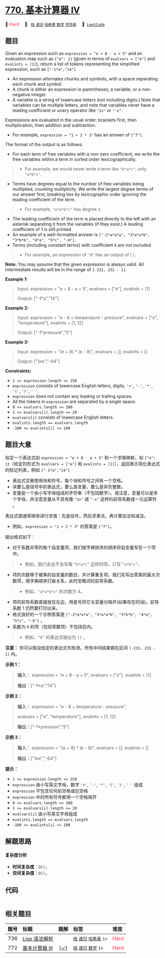 # [770. 基本计算器 IV](https://leetcode.com/problems/basic-calculator-iv)

🔴 <font color=#ff334b>Hard</font>&emsp; 🔖&ensp; [`栈`](/tag/stack.md) [`递归`](/tag/recursion.md) [`哈希表`](/tag/hash-table.md) [`数学`](/tag/math.md) [`字符串`](/tag/string.md)&emsp; 🔗&ensp;[`LeetCode`](https://leetcode.com/problems/basic-calculator-iv)

## 题目

Given an expression such as `expression = "e + 8 - a + 5"` and an evaluation
map such as `{"e": 1}` (given in terms of `evalvars = ["e"]` and `evalints =
[1]`), return a list of tokens representing the simplified expression, such as
`["-1*a","14"]`

  * An expression alternates chunks and symbols, with a space separating each chunk and symbol.
  * A chunk is either an expression in parentheses, a variable, or a non-negative integer.
  * A variable is a string of lowercase letters (not including digits.) Note that variables can be multiple letters, and note that variables never have a leading coefficient or unary operator like `"2x"` or `"-x"`.

Expressions are evaluated in the usual order: brackets first, then
multiplication, then addition and subtraction.

  * For example, `expression = "1 + 2 * 3"` has an answer of `["7"]`.

The format of the output is as follows:

  * For each term of free variables with a non-zero coefficient, we write the free variables within a term in sorted order lexicographically. 
> 
> * For example, we would never write a term like `"b*a*c"`, only `"a*b*c"`.
  * Terms have degrees equal to the number of free variables being multiplied, counting multiplicity. We write the largest degree terms of our answer first, breaking ties by lexicographic order ignoring the leading coefficient of the term. 
> 
> * For example, `"a*a*b*c"` has degree `4`.
  * The leading coefficient of the term is placed directly to the left with an asterisk separating it from the variables (if they exist.) A leading coefficient of 1 is still printed.
  * An example of a well-formatted answer is `["-2*a*a*a", "3*a*a*b", "3*b*b", "4*a", "5*c", "-6"]`.
  * Terms (including constant terms) with coefficient `0` are not included. 
> 
> * For example, an expression of `"0"` has an output of `[]`.

**Note:** You may assume that the given expression is always valid. All
intermediate results will be in the range of `[-231, 231 - 1]`.



**Example 1:**

> Input: expression = "e + 8 - a + 5", evalvars = ["e"], evalints = [1]
> 
> Output: ["-1*a","14"]

**Example 2:**

> Input: expression = "e - 8 + temperature - pressure", evalvars = ["e", "temperature"], evalints = [1, 12]
> 
> Output: ["-1*pressure","5"]

**Example 3:**

> Input: expression = "(e + 8) * (e - 8)", evalvars = [], evalints = []
> 
> Output: ["1*e*e","-64"]

**Constraints:**

  * `1 <= expression.length <= 250`
  * `expression` consists of lowercase English letters, digits, `'+'`, `'-'`, `'*'`, `'('`, `')'`, `' '`.
  * `expression` does not contain any leading or trailing spaces.
  * All the tokens in `expression` are separated by a single space.
  * `0 <= evalvars.length <= 100`
  * `1 <= evalvars[i].length <= 20`
  * `evalvars[i]` consists of lowercase English letters.
  * `evalints.length == evalvars.length`
  * `-100 <= evalints[i] <= 100`


## 题目大意

给定一个表达式如 `expression = "e + 8 - a + 5"` 和一个求值映射，如 `{"e": 1}`（给定的形式为 `evalvars
= ["e"]` 和 `evalints = [1]`），返回表示简化表达式的标记列表，例如 `["-1*a","14"]`

  * 表达式交替使用块和符号，每个块和符号之间有一个空格。
  * 块要么是括号中的表达式，要么是变量，要么是非负整数。
  * 变量是一个由小写字母组成的字符串（不包括数字）。请注意，变量可以是多个字母，并注意变量从不具有像 `"2x"` 或 `"-x"` 这样的前导系数或一元运算符 。

表达式按通常顺序进行求值：先是括号，然后求乘法，再计算加法和减法。

  * 例如，`expression = "1 + 2 * 3"` 的答案是 `["7"]`。

输出格式如下：

  * 对于系数非零的每个自变量项，我们按字典排序的顺序将自变量写在一个项中。 
> 
> * 例如，我们永远不会写像 `“b*a*c”` 这样的项，只写 `“a*b*c”`。
  * 项的次数等于被乘的自变量的数目，并计算重复项。我们先写出答案的最大次数项，用字典顺序打破关系，此时忽略词的前导系数。 
> 
> * 例如，`"a*a*b*c"` 的次数为 4。
  * 项的前导系数直接放在左边，用星号将它与变量分隔开(如果存在的话)。前导系数 1 仍然要打印出来。
  * 格式良好的一个示例答案是 `["-2*a*a*a", "3*a*a*b", "3*b*b", "4*a", "5*c", "-6"]` 。
  * 系数为 `0` 的项（包括常数项）不包括在内。 
> 
> * 例如，`“0”` 的表达式输出为 `[]` 。

**注意：** 你可以假设给定的表达式均有效。所有中间结果都在区间 `[-231, 231 - 1]` 内。



**示例 1：**

> 
> 
> 
> 
> 
> **输入：** expression = "e + 8 - a + 5", evalvars = ["e"], evalints = [1]
> 
> **输出：**["-1*a","14"]
> 
> 

**示例 2：**

> 
> 
> 
> 
> 
> **输入：** expression = "e - 8 + temperature - pressure",
> 
> evalvars = ["e", "temperature"], evalints = [1, 12]
> 
> **输出：**["-1*pressure","5"]
> 
> 

**示例 3：**

> 
> 
> 
> 
> 
> **输入：** expression = "(e + 8) * (e - 8)", evalvars = [], evalints = []
> 
> **输出：**["1*e*e","-64"]
> 
> 



**提示：**

  * `1 <= expression.length <= 250`
  * `expression` 由小写英文字母，数字 `'+'`, `'-'`, `'*'`, `'('`, `')'`, `' '` 组成
  * `expression` 不包含任何前空格或后空格
  * `expression` 中的所有符号都用一个空格隔开
  * `0 <= evalvars.length <= 100`
  * `1 <= evalvars[i].length <= 20`
  * `evalvars[i]` 由小写英文字母组成
  * `evalints.length == evalvars.length`
  * `-100 <= evalints[i] <= 100`


## 解题思路

#### 复杂度分析

- **时间复杂度**：`O()`，
- **空间复杂度**：`O()`，

## 代码

```javascript

```

## 相关题目

<!-- prettier-ignore -->
| 题号 | 标题 | 题解 | 标签 | 难度 |
| :------: | :------ | :------: | :------ | :------ |
| 736 | [Lisp 语法解析](https://leetcode.com/problems/parse-lisp-expression) |  |  [`栈`](/tag/stack.md) [`递归`](/tag/recursion.md) [`哈希表`](/tag/hash-table.md) `1+` | <font color=#ff334b>Hard</font> |
| 772 | [基本计算器 III](https://leetcode.com/problems/basic-calculator-iii) | [[✓]](/problem/0772.md) |  [`栈`](/tag/stack.md) [`递归`](/tag/recursion.md) [`数学`](/tag/math.md) `1+` | <font color=#ff334b>Hard</font> |